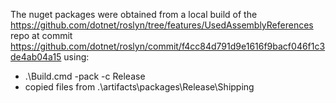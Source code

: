 The nuget packages were obtained from a local build of the https://github.com/dotnet/roslyn/tree/features/UsedAssemblyReferences repo at commit https://github.com/dotnet/roslyn/commit/f4cc84d791d9e1616f9bacf046f1c3de4ab04a15 using:
* .\Build.cmd -pack -c Release
* copied files from .\artifacts\packages\Release\Shipping